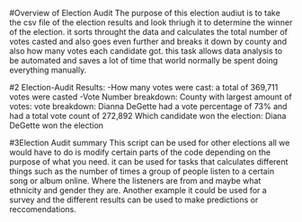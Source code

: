 #Overview of Election Audit
The purpose of this election audiut is to take the csv file of the election results and look thriugh it to determine the winner of the election. it sorts throught the data and calculates the total number of votes casted and also goes even further and breaks it down by county and also how many votes each candidate got. this task allows data analysis to be automated and saves a lot of time that world normally be spent doing everything manually. 

#2 Election-Audit Results:
-How many votes were cast: a total of 369,711 votes were casted
-Vote Number breakdown:
County with largest amount of votes:
vote breakdown: Dianna DeGette had a vote percentage of 73% and had a total vote count of 272,892 
Which candidate won the election: Diana DeGette won the election

#3Election Audit summary
This script can be used for other elections all we would have to do is modify 
certain parts of the code depending on the purpose of what you need. it can be used for tasks that calculates different things such as the number of times a group of people listen to a certain song or album online. Where the listeners are from and maybe what ethnicity and gender they are. Another example it could be used for a survey and the different results can be used to make predictions or reccomendations.